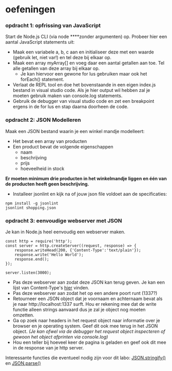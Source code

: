 # oefeningen

### opdracht 1: opfrissing van JavaScript

Start de Node.js CLI \(via node ****zonder argumenten\) op. Probeer hier een aantal JavaScript statements uit:

* Maak een variabele a, b, c aan en initialiseer deze met een waarde \(gebruik let, niet var!\) en tel deze bij elkaar op.
* Maak een array myArray\[\] en voeg daar een aantal getallen aan toe. Tel alle getallen van deze array bij elkaar op.
  * Je kan hiervoor een gewone for lus gebruiken maar ook het forEach\(\) statement.
* Verlaat de REPL tool en doe het bovenstaande in een eigen index.js bestand in visual studio code. Als je hier output wil hebben zal je moeten gebruik maken van console.log statements.
* Gebruik de debugger van visual studio code en zet een breakpoint ergens in de for lus en stap daarna doorheen de code. 

### **opdracht 2: JSON Modelleren**

Maak een JSON bestand waarin je een winkel mandje modelleert:

* Het bevat een array van producten
* Een product bevat de volgende eigenschappen
  * naam
  * beschrijving
  * prijs
  * hoeveelheid in stock

**Er moeten minimum drie producten in het winkelmandje liggen en één van de producten heeft geen beschrijving.**

* Installeer jsonlint en kijk na of jouw json file voldoet aan de specificaties:

```text
npm install -g jsonlint
jsonlint shopping.json
```

### opdracht 3: eenvoudige webserver met JSON

Je kan in Node.js heel eenvoudig een webserver maken. 

```text
const http = require('http');
const server = http.createServer((request, response) => {
    response.writeHead(200, {'Content-Type':'text/plain'});
    response.write('Hello World');
    response.end();
});

server.listen(3000);
```

* Pas deze webserver aan zodat deze JSON kan terug geven. Je kan een lijst van Content-Type's [hier](https://developer.mozilla.org/en-US/docs/Web/HTTP/Basics_of_HTTP/MIME_types/Complete_list_of_MIME_types) vinden.
* Pas deze webserver aan zodat het op een andere poort runt \(1337?\)
* Retourneer een JSON object dat je voornaam en achternaam bevat als je naar http://localhost:1337 surft. Hou er rekening mee dat de write functie alleen strings aanvaard dus je zal je object nog moeten omzetten.
* Ga op zoek naar headers in het request object naar informatie over je browser en je operating system. Geef dit ook mee terug in het JSON object. _\(Je kan ofwel via de debugger het request object inspecteren of gewoon het object afprinten via console.log\)_
* Hou een teller bij hoeveel keer de pagina is geladen en geef ook dit mee in de response van je http server.

Interessante functies die eventueel nodig zijn voor dit labo: [JSON.stringify\(\)](https://www.w3schools.com/js/js_json_stringify.asp) en [JSON.parse\(\)](https://developer.mozilla.org/en-US/docs/Web/JavaScript/Reference/Global_Objects/JSON/parse)



